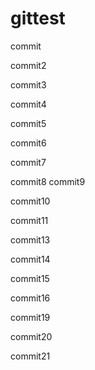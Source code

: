 # gittest

commit

commit2

commit3

commit4

commit5

commit6

commit7

commit8
commit9

commit10

commit11



commit13

commit14

commit15

commit16

commit19

commit20

commit21